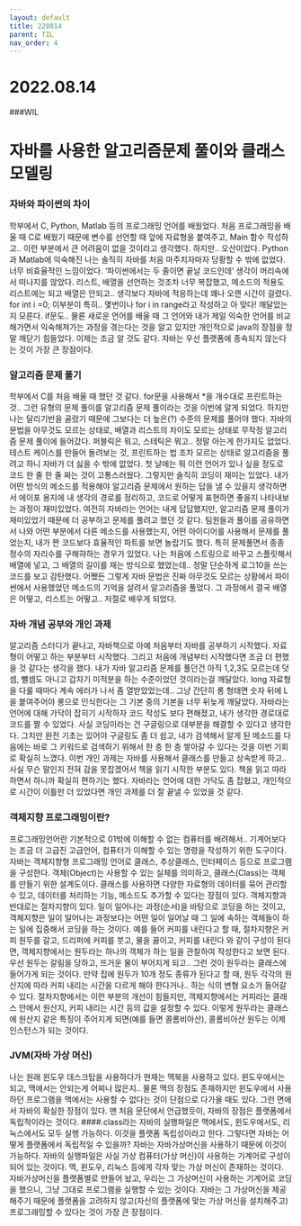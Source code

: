 ```yaml
---
layout: default
title: 220814
parent: TIL
nav_order: 4
---
```

# 2022.08.14

###WIL

# 자바를 사용한 알고리즘문제 풀이와 클래스 모델링

### 자바와 파이썬의 차이

학부에서 C, Python, Matlab 등의 프로그래밍 언어를 배웠었다. 처음 프로그래밍을 배울 때 C로 배웠기 때문에 변수를 선언할 때 앞에 자료형을 붙여주고, Main 함수 작성하고.. 이런 부분에서 큰 어려움이 없을 것이라고 생각했다. 하지만.. 오산이었다. Python과 Matlab에 익숙해진 나는 솔직히 자바를 처음 마주치자마자 당황할 수 밖에 없었다. 너무 비효율적인 느낌이었다. ‘파이썬에서는 두 줄이면 끝날 코드인데’ 생각이 머리속에서 떠나지를  않았다. 리스트, 배열을 선언하는 것조차 너무 복잡했고, 메소드의 적용도 리스트에는 되고 배열은 안되고.. 생각보다 자바에 적응하는데 꽤나 오랜 시간이 걸렸다. for int i =0; 이부분이 특히.. 몇번이나 for i in range라고 작성하고 아 맞다! 깨달았는지 모른다. if문도.. 물론 새로운 언어를 배울 때 그 언어와 내가 제일 익숙한 언어를 비교해가면서 익숙해져가는 과정을 겪는다는 것을 알고 있지만 개인적으로 java의 장점을 정말 깨닫기 힘들었다. 이제는 조금 알 것도 같다. 자바는 우선 플랫폼에 종속되지 않는다는 것이 가장 큰 장점이다.

### 알고리즘 문제 풀기

학부에서 C를 처음 배울 때 했던 것 같다. for문을 사용해서 *을 개수대로 프린트하는 것.. 그런 유형의 문제 풀이를 알고리즘 문제 풀이라는 것을 이번에 알게 되었다. 하지만 나는 달리기반을 골랐기 때문에 그보다는 더 높은(?) 수준의 문제를 풀어야 했다. 자바의 문법을 아무것도 모르는 상태로, 배열과 리스트의 차이도 모르는 상태로 무작정 알고리즘 문제 풀이에 들어갔다. 퍼블릭은 뭐고, 스테틱은 뭐고.. 정말 아는게 한가지도 없었다. 테스트 케이스를 만들어 돌려보는 것, 프린트하는 법 조차 모르는 상태로 알고리즘을 풀려고 하니 자바가 더 싫을 수 밖에 없었다. 첫 날에는 뭐 이런 언어가 있나 싶을 정도로 코드 한 줄 한 줄 짜는 것이 고통스러웠다. 그렇지만 솔직히 코딩이 재미는 있었다. 내가 어떤 방식의 메소드를 적용해야 알고리즘 문제에서 원하는 답을 낼 수 있을지 생각하면서 에이포 용지에 내 생각의 경로를 정리하고, 코드로 어떻게 표현하면 좋을지 나타내보는 과정이 재미있었다. 여전히 자바라는 언어는 내게 답답했지만, 알고리즘 문제 풀이가 재미있었기 때문에 더 공부하고 문제를 풀려고 했던 것 같다. 팀원들과 풀이를 공유하면서 나와 어떤 부분에서 다른 메소드를 사용했는지, 어떤 아이디어를 사용해서 문제를 풀었는지, 내가 짠 코드보다 효율적인 파트를 보면 놀랍기도 했다. 특히 문제풀면서 종종 정수의 자리수를 구해햐하는 경우가 있었다. 나는 처음에 스트링으로 바꾸고 스플릿해서 배열에 넣고, 그 배열의 길이를 재는 방식으로 했었는데.. 정말 단순하게 로그10을 쓰는 코드를 보고 감탄했다. 어쨌든 그렇게 자바 문법은 진짜 아무것도 모르는 상황에서 파이썬에서 사용했었던 메소드의 기억을 살려서 알고리즘을 풀었다. 그 과정에서 결국 배열은 어떻고, 리스트는 어떻고.. 저절로 배우게 되었다. 

### 자바 개념 공부와 개인 과제

알고리즘 스터디가 끝나고, 자바책으로 아예 처음부터 자바를 공부하기 시작했다. 자료형이 어떻고 하는 부분부터 시작했다. 그리고 처음에 개념부터 시작했다면 조금 더 편했을 것 같다는 생각을 했다. 내가 자바 알고리즘 문제를 풀던건 아직 1,2,3도 모르는데 덧셈, 뺄셈도 아니고 갑자기 미적분을 하는 수준이었던 것이라는걸 깨달았다. long 자료형을 다룰 때마다 계속 에러가 나서 좀 열받았었는데.. 그냥 간단히 롱 형태면 숫자 뒤에 L을 붙여주어야 롱으로 인식한다는 그 기본 중의 기본을 너무 뒤늦게 깨달았다. 자바라는 언어에 대해 가닥이 잡히기 시작하자 코드 작성도 보다 편해졌고, 내가 생각한 경로대로 코드를 짤 수 있었다. 사실 코딩이라는 건 구글링으로 대부분을 해결할 수 있다고 생각한다. 그치만 완전 기초는 있어야 구글링도 좀 더 쉽고, 내가 검색해서 알게 된 메소드를 다음에는 바로 그 키워드로 검색하기 위해서 한 층 한 층 쌓아갈 수 있다는 것을 이번 기회로 확실히 느꼈다. 이번 개인 과제는 자바를 사용해서 클래스를 만들고 상속받게 하고.. 사실 무슨 말인지 전혀 감을 못잡겠어서 책을 읽기 시작한 부분도 있다. 책을 읽고 따라하면서 하니까 확실히 편하기는 했다. 자바라는 언어에 대한 가닥도 좀 잡혔고, 개인적으로 시간이 이틀만 더 있었다면 개인 과제를 더 잘 끝낼 수 있었을 것 같다. 

### 객체지향 프로그래밍이란?

프로그래밍언어란 기본적으로 01밖에 이해할 수 없는 컴퓨터를 배려해서.. 기계어보다는 조금 더 고급진 고급언어, 컴퓨터가 이해할 수 있는 명령을 작성하기 위한 도구이다. 자바는 객체지향형 프로그래밍 언어로 클래스, 추상클래스, 인터페이스 등으로 프로그램을 구성한다. 객체(Object)는 사용할 수 있는 실체를 의미하고, 클래스(Class)는 객체를 만들기 위한 설계도이다. 클래스를 사용하면 다양한 자료형의 데이터를 묶어 관리할 수 있고, 데이터를 처리하는 기능, 메소드도 추가할 수 있다는 장점이 있다. 객체지향과 반대로는 절차지향이 있다. 일이 일어나는 과정(순서)을 바탕으로 코딩을 하는 것이고, 객체지향은 일이 일어나는 과정보다는 어떤 일이 일어날 때 그 일에 속하는 객체들이 하는 일에 집중해서 코딩을 하는 것이다. 예를 들어 커피를 내린다고 할 때, 절차지향은 커피 원두를 갈고, 드리퍼에 커피를 붓고, 물을 끓이고, 커피를 내린다 와 같이 구성이 된다면, 객체지향에서는 원두라는 하나의 객체가 하는 일을 관찰하여 작성한다고 보면 된다. 우선 원두는 갈림을 당하고, 뜨거운 물이 부어지게 되고.. 그런 것이 원두라는 클래스에 들어가게 되는 것이다. 만약 집에 원두가 10개 정도 종류가 된다고 할 때, 원두 각각의 원산지에 따라 커피 내리는 시간을 다르게 해야 한다거나.. 하는 식의 변형 요소가 들어갈 수 있다. 절차지향에서는 이런 부분의 개선이 힘들지만, 객체지향에서는 커피라는 클래스 안에서 원산지, 커피 내리는 시간 등의 값을 설정할 수 있다. 이렇게 원두라는 클래스에 원산지 같은 특징이 주어지게 되면(예를 들면 콜롬비아산), 콜롬비아산 원두는 이제 인스턴스가 되는 것이다. 

### JVM(자바 가상 머신)

나는 원래 윈도우 데스크탑을 사용하다가 현재는 맥북을 사용하고 있다. 윈도우에서는 되고, 맥에서는 안되는게 어찌나 많은지.. 물론 맥의 장점도 존재하지만 윈도우에서 사용하던 프로그램을 맥에서는 사용할 수 없다는 것이 단점으로 다가올 때도 있다. 그런 면에서 자바의 확실한 장점이 있다. 맨 처음 문단에서 언급했듯이, 자바의 장점은 플랫폼에서 독립적이라는 것이다. ####.class라는 자바의 실행파일은 맥에서도, 윈도우에서도, 리눅스에서도 모두 실행 가능하다. 이것을 플랫폼 독립성이라고 한다. 그렇다면 자바는 어떻게 플랫폼에서 독립적일 수 있을까? 자바는 자바가상머신을 사용하기 때문에 이것이 가능하다. 자바의 실행파일은 사실 가상 컴퓨터(가상 머신)이 사용하는 기계어로 구성이 되어 있는 것이다. 맥, 윈도우, 리눅스 등에게 각자 맞는 가상 머신이 존재하는 것이다. 자바가상머신을 플랫폼별로 만들어 놨고, 우리는 그 가상머신이 사용하는 기계어로 코딩을 했으니, 그냥 그대로 프로그램을 실행할 수 있는 것이다. 자바는 그 가상머신을 제공해주기 때문에 플랫폼을 고려하지 않고(자신의 플랫폼에 맞는 가상 머신을 설치해주고) 프로그래밍할 수 있다는 것이 가장 큰 장점이다.